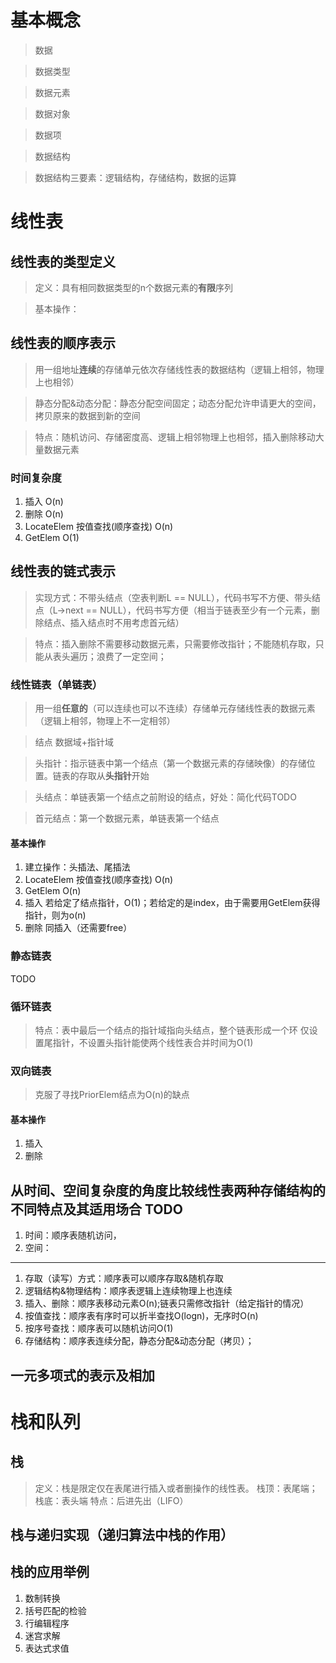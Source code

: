 # 基本概念
> 数据

> 数据类型

> 数据元素

> 数据对象

> 数据项

> 数据结构

> 数据结构三要素：逻辑结构，存储结构，数据的运算




# 线性表

## 线性表的类型定义
> 定义：具有相同数据类型的n个数据元素的**有限**序列

> 基本操作：

## 线性表的顺序表示
> 用一组地址**连续**的存储单元依次存储线性表的数据结构（逻辑上相邻，物理上也相邻）

> 静态分配&动态分配：静态分配空间固定；动态分配允许申请更大的空间，拷贝原来的数据到新的空间

> 特点：随机访问、存储密度高、逻辑上相邻物理上也相邻，插入删除移动大量数据元素

### 时间复杂度
1. 插入 O(n)
1. 删除 O(n)
1. LocateElem 按值查找(顺序查找) O(n)
1. GetElem O(1)

## 线性表的链式表示
> 实现方式：不带头结点（空表判断L == NULL），代码书写不方便、带头结点（L->next == NULL），代码书写方便（相当于链表至少有一个元素，删除结点、插入结点时不用考虑首元结）

> 特点：插入删除不需要移动数据元素，只需要修改指针；不能随机存取，只能从表头遍历；浪费了一定空间；

### 线性链表（单链表）
> 用一组**任意的**（可以连续也可以不连续）存储单元存储线性表的数据元素（逻辑上相邻，物理上不一定相邻）

> 结点 数据域+指针域

> 头指针：指示链表中第一个结点（第一个数据元素的存储映像）的存储位置。链表的存取从**头指针**开始

> 头结点：单链表第一个结点之前附设的结点，好处：简化代码TODO

> 首元结点：第一个数据元素，单链表第一个结点

#### 基本操作
1. 建立操作：头插法、尾插法
1. LocateElem 按值查找(顺序查找) O(n)
1. GetElem O(n)
1. 插入 若给定了结点指针，O(1)；若给定的是index，由于需要用GetElem获得指针，则为o(n)
1. 删除 同插入（还需要free）


### 静态链表
TODO

### 循环链表
> 特点：表中最后一个结点的指针域指向头结点，整个链表形成一个环
> 仅设置尾指针，不设置头指针能使两个线性表合并时间为O(1)

### 双向链表
> 克服了寻找PriorElem结点为O(n)的缺点

#### 基本操作
1. 插入
1. 删除

## 从时间、空间复杂度的角度比较线性表两种存储结构的不同特点及其适用场合 TODO
1. 时间：顺序表随机访问，
1. 空间：

---
1. 存取（读写）方式：顺序表可以顺序存取&随机存取
1. 逻辑结构&物理结构：顺序表逻辑上连续物理上也连续
1. 插入、删除：顺序表移动元素O(n);链表只需修改指针（给定指针的情况）
1. 按值查找：顺序表有序时可以折半查找O(logn)，无序时O(n)
1. 按序号查找：顺序表可以随机访问O(1)
1. 存储结构：顺序表连续分配，静态分配&动态分配（拷贝）；

##  一元多项式的表示及相加


# 栈和队列

## 栈
> 定义：栈是限定仅在表尾进行插入或者删操作的线性表。
> 栈顶：表尾端；栈底：表头端
> 特点：后进先出（LIFO）

## 栈与递归实现（递归算法中栈的作用）

## 栈的应用举例
1. 数制转换
1. 括号匹配的检验
1. 行编辑程序
1. 迷宫求解
1. 表达式求值




